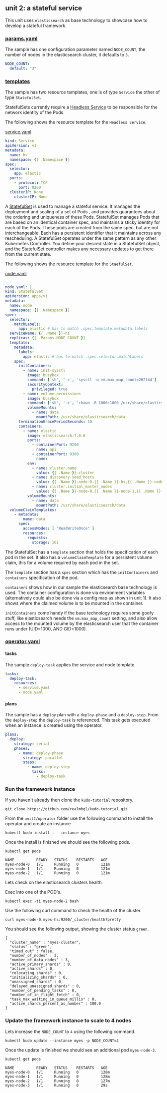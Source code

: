## unit 2: a stateful service

This unit uses `elasticsearch` as base technology to showcase how to develop a stateful framework.

### [params.yaml](operator/params.yaml)

The sample has one configuration parameter named `NODE_COUNT`, the number of nodes in the elasticsearch cluster, it defaults to `3`.

```yaml
NODE_COUNT:
  default: "3"
```

### [templates](operator/templates)

The sample has two resource templates, one is of type `Service` the other of type `StatefulSet`.

StatefulSets currently require a [Headless Service](https://kubernetes.io/docs/concepts/services-networking/service/#headless-services) to be responsible for the network identity of the Pods.

The following shows the resource template for the `Headless Service`.

[service.yaml](operator/service.yaml)
```yaml
kind: Service
apiVersion: v1
metadata:
  name: hs
  namespace: {{ .Namespace }}
spec:
  selector:
    app: elastic
  ports:
    - protocol: TCP
      port: 9200
  clusterIP: None
    clusterIP: None
```

A [StatefulSet](https://kubernetes.io/docs/concepts/workloads/controllers/statefulset/) is used to manage a stateful service. It manages the deployment and scaling of a set of Pods , and provides guarantees about the ordering and uniqueness of these Pods. StatefulSet manages Pods that are based on an identical container spec, and maintains a sticky identity for each of the Pods. These pods are created from the same spec, but are not interchangeable. Each has a persistent identifier that it maintains across any rescheduling. A StatefulSet operates under the same pattern as any other Kubernetes Controller. You define your desired state in a StatefulSet object, and the StatefulSet controller makes any necessary updates to get there from the current state.

The following shows the resource template for the `StaefulSet`.

[node.yaml](operator/node.yaml)
```yaml

node.yaml: |
kind: StatefulSet
apiVersion: apps/v1
metadata:
  name: node
  namespace: {{ .Namespace }}
spec:
  selector:
    matchLabels:
      app: elastic # has to match .spec.template.metadata.labels
  serviceName: {{ .Name }}-hs
  replicas: {{ .Params.NODE_COUNT }}
  template:
    metadata:
      labels:
        app: elastic # has to match .spec.selector.matchLabels
    spec:
      initContainers:
        - name: init-sysctl
          image: busybox
          command: ['sh', '-c', 'sysctl -w vm.max_map_count=262144']
          securityContext:
            privileged: true
        - name: volume-permissions
          image: busybox
          command: ['sh', '-c', 'chown -R 1000:1000 /usr/share/elasticsearch/data']
          volumeMounts:
            - name: data
              mountPath: /usr/share/elasticsearch/data
      terminationGracePeriodSeconds: 10
      containers:
        - name: elastic
          image: elasticsearch:7.0.0
          ports:
            - containerPort: 9200
              name: api
            - containerPort: 9300
              name:
          env:
            - name: cluster.name
              value: {{ .Name }}-cluster
            - name: discovery.seed_hosts
              value: {{ .Name }}-node-0.{{ .Name }}-hs,{{ .Name }}-node-1.{{ .Name }}-hs,{{ .Name }}-node-2.{{ .Name }}-hs
            - name: cluster.initial_master_nodes
              value: {{ .Name }}-node-0,{{ .Name }}-node-1,{{ .Name }}-node-2
          volumeMounts:
            - name: data
              mountPath: /usr/share/elasticsearch/data
  volumeClaimTemplates:
    - metadata:
        name: data
      spec:
        accessModes: [ "ReadWriteOnce" ]
        resources:
          requests:
            storage: 1Gi
```

The StatefulSet has a `template` section that holds the specification of each pod in the set. It also has a `volumeClaimTemplate` for a persistent volume claim, this for a volume required by each pod in the set.

The `template` section has a `spec` section which has the `initContainers` and `containers` specification of the pod.

`containers` shows how in our sample the elasticsearch base technology is used. The container configuration is done via environment variables (alternatively could also be done via a config map as shown in unit 1). It also shows where the claimed volume is to be mounted in the container.

`initContainers` come handy if the base technology requires some goofy stuff, like elasticsearch needs the `vm.max_map_count` setting, and also allow access to the mounted volume by the elasticsearch user that the container runs under (UID=1000, AND GID=1000).

### [operator.yaml](operator/operator.yaml)

#### tasks

The sample `deploy-task` applies the service and node template.

```yaml
tasks:
  deploy-task:
    resources:
      - service.yaml
      - node.yaml
```

#### plans

The sample has a `deploy` plan with a `deploy-phase` and a `deploy-step`. From the `deploy-step` the `deploy-task` is referenced. This task gets executed when an instance is created using the operator.

```yaml
plans:
  deploy:
    strategy: serial
    phases:
      - name: deploy-phase
        strategy: parallel
        steps:
          - name: deploy-step
            tasks:
              - deploy-task
```


### Run the framework instance

If you haven't already then clone the `kudo-tutorial` repository.

```
git clone https://github.com/realmbgl/kudo-tutorial.git
```

From the `unit2/operator` folder use the following command to install the operator and create an instance

```
kubectl kudo install . --instance myes
```

Once the install is finished we should see the following pods.
```
kubectl get pods

NAME          READY   STATUS    RESTARTS   AGE
myes-node-0   1/1     Running   0          121m
myes-node-1   1/1     Running   0          121m
myes-node-2   1/1     Running   0          121m
```

Lets check on the elasticsearch clusters health.

Exec into one of the POD's.

```
kubectl exec -ti myes-node-2 bash
```

Use the following curl command to check the health of the cluster.

```
curl myes-node-0.myes-hs:9200/_cluster/health?pretty
```

You should see the following output, showing the cluster status `green`.

```
{
  "cluster_name" : "myes-cluster",
  "status" : "green",
  "timed_out" : false,
  "number_of_nodes" : 3,
  "number_of_data_nodes" : 3,
  "active_primary_shards" : 0,
  "active_shards" : 0,
  "relocating_shards" : 0,
  "initializing_shards" : 0,
  "unassigned_shards" : 0,
  "delayed_unassigned_shards" : 0,
  "number_of_pending_tasks" : 0,
  "number_of_in_flight_fetch" : 0,
  "task_max_waiting_in_queue_millis" : 0,
  "active_shards_percent_as_number" : 100.0
}
```


### Update the framework instance to scale to 4 nodes

Lets increase the `NODE_COUNT` to `4` using the following command.

```
kubectl kudo update --instance myes -p NODE_COUNT=4
```

Once the update is finished we should see an additional pod `myes-node-3`.

```
kubectl get pods

NAME          READY   STATUS    RESTARTS   AGE
myes-node-0   1/1     Running   0          128m
myes-node-1   1/1     Running   0          128m
myes-node-2   1/1     Running   0          127m
myes-node-3   1/1     Running   0          29s
```
